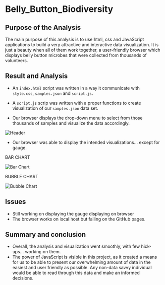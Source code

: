 # Belly_Button_Biodiversity

## Purpose of the Analysis
The main purpose of this analysis is to use html, css and JavaScript applications to build a very attractive and interactive data visualization. It is just a beauty when all of them work together, a user-friendly browser which displays belly button microbes that were collected from thousands of volunteers.

## Result and Analysis
* An `index.html` script was written in a way it communicate with `style.css`, `samples.json` and `script.js`.

* A `script.js` scrip was written with a proper functions to create visualization of our `samples.json` data set.

* Our browser displays the drop-down menu to select from those thousands of samples and visualize the data accordingly.

![Header](https://user-images.githubusercontent.com/89214854/145757683-e61e12a7-c988-44b0-981f-319733364593.png)


* Our browser was able to display the intended visualizations... except for gauge.

BAR CHART

![Bar Chart](https://user-images.githubusercontent.com/89214854/145757743-c9bedc21-3430-46fa-87d5-3d163a7105ca.png)

BUBBLE CHART

![Bubble Chart](https://user-images.githubusercontent.com/89214854/145757774-3a75245d-228a-47a7-9861-3fefeeafd599.png)




## Issues
* Still working on displaying the gauge displaying on browser
* The browser works on local host but failing on the GitHub pages.
## Summary and conclusion

* Overall, the analysis and visualization went smoothly, with few hick-ups... working on them.
* The power of JavaScript is visible in this project, as it created a means for us to be able to present our overwhelming amount of data in the easiest and user friendly as possible. Any non-data savvy individual would be able to read through this data and make an informed decisions.
